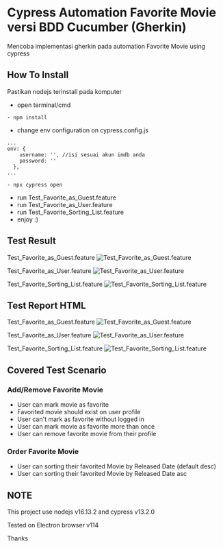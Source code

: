 
# Cypress Automation Favorite Movie versi BDD Cucumber (Gherkin)

Mencoba implementasi gherkin pada automation Favorite Movie using cypress


## How To Install

Pastikan nodejs terinstall pada komputer

- open terminal/cmd

```
- npm install
```

- change env configuration on cypress.config.js
```
...
env: {
    username: '', //isi sesuai akun imdb anda
    password: ''
  },
...
```
```
- npx cypress open
```
- run Test_Favorite_as_Guest.feature
- run Test_Favorite_as_User.feature
- run Test_Favorite_Sorting_List.feature
- enjoy :)

## Test Result

Test_Favorite_as_Guest.feature
![Test_Favorite_as_Guest.feature](./images/test_favorite_as_guest.png "test_favorite_as_guest")

Test_Favorite_as_User.feature
![Test_Favorite_as_User.feature](./images/test_favorite_as_user.png "test_favorite_as_user")

Test_Favorite_Sorting_List.feature
![Test_Favorite_Sorting_List.feature](./images/test_favorite_sorting_list.png "test_favorite_sorting_list")

## Test Report HTML

Test_Favorite_as_Guest.feature
![Test_Favorite_as_Guest.feature](./images/feature-1-result.png "test_favorite_as_guest")

Test_Favorite_as_User.feature
![Test_Favorite_as_User.feature](./images/feature-2-result.png "test_favorite_as_user")

Test_Favorite_Sorting_List.feature
![Test_Favorite_Sorting_List.feature](./images/feature-3-result.png "test_favorite_sorting_list")

## Covered Test Scenario 

### Add/Remove Favorite Movie
- User can mark movie as favorite
- Favorited movie should exist on user profile
- User can't mark as favorite without logged in
- User can mark movie as favorite more than once
- User can remove favorite movie from their profile

### Order Favorite Movie
- User can sorting their favorited Movie by Released Date (default desc)
- User can sorting their favorited Movie by Released Date asc


## NOTE
This project use nodejs v16.13.2 and cypress v13.2.0

Tested on Electron browser v114

Thanks



